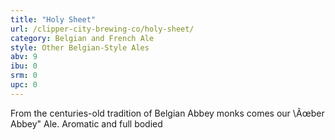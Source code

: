 ```yaml
---
title: "Holy Sheet"
url: /clipper-city-brewing-co/holy-sheet/
category: Belgian and French Ale
style: Other Belgian-Style Ales
abv: 9
ibu: 0
srm: 0
upc: 0
---
```

From the centuries-old tradition of Belgian Abbey monks comes our \Ãœber Abbey\" Ale. Aromatic and full bodied
